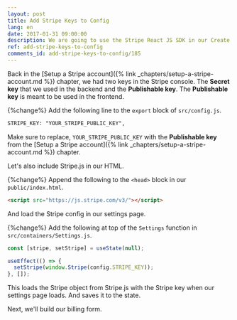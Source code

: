 ```yaml
---
layout: post
title: Add Stripe Keys to Config
lang: en
date: 2017-01-31 09:00:00
description: We are going to use the Stripe React JS SDK in our Create React App. To do so, we are going to store our Stripe Publishable API Key in our React app config. We also need to include Stripe.js in our HTML page.
ref: add-stripe-keys-to-config
comments_id: add-stripe-keys-to-config/185
---
```


Back in the [Setup a Stripe account]({% link _chapters/setup-a-stripe-account.md %}) chapter, we had two keys in the Stripe console. The **Secret key** that we used in the backend and the **Publishable key**. The **Publishable key** is meant to be used in the frontend.

{%change%} Add the following line to the `export` block of `src/config.js`.

``` txt
STRIPE_KEY: "YOUR_STRIPE_PUBLIC_KEY",
```

Make sure to replace, `YOUR_STRIPE_PUBLIC_KEY` with the **Publishable key** from the [Setup a Stripe account]({% link _chapters/setup-a-stripe-account.md %}) chapter.

Let's also include Stripe.js in our HTML.

{%change%} Append the following to the `<head>` block in our `public/index.html`.

``` html
<script src="https://js.stripe.com/v3/"></script>
```

And load the Stripe config in our settings page.

{%change%} Add the following at top of the `Settings` function in `src/containers/Settings.js`.

``` javascript
const [stripe, setStripe] = useState(null);

useEffect(() => {
  setStripe(window.Stripe(config.STRIPE_KEY));
}, []);
```

This loads the Stripe object from Stripe.js with the Stripe key when our settings page loads. And saves it to the state. 

Next, we'll build our billing form.
